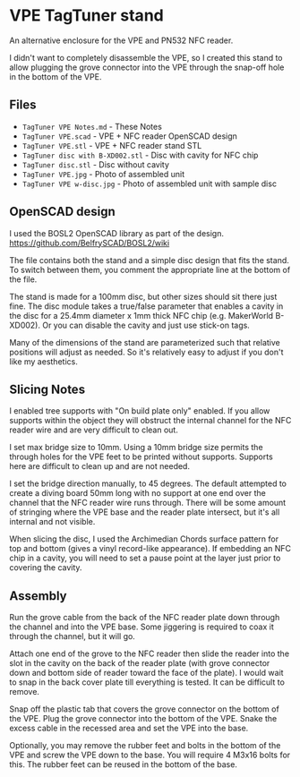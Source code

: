 # VPE TagTuner stand
An alternative enclosure for the VPE and PN532 NFC reader.

I didn't want to completely disassemble the VPE, so I created this stand 
to allow plugging the grove connector into the VPE through the snap-off hole
in the bottom of the VPE.
## Files
- `TagTuner VPE Notes.md` - These Notes
- `TagTuner VPE.scad` - VPE + NFC reader OpenSCAD design
- `TagTuner VPE.stl` - VPE + NFC reader stand STL
- `TagTuner disc with B-XD002.stl` - Disc with cavity for NFC chip 
- `TagTuner disc.stl` - Disc without cavity
- `TagTuner VPE.jpg` - Photo of assembled unit
- `TagTuner VPE w-disc.jpg` - Photo of assembled unit with sample disc

## OpenSCAD design
I used the BOSL2 OpenSCAD library as part of the design. 
https://github.com/BelfrySCAD/BOSL2/wiki

The file contains both the stand and a simple disc design that fits the stand.
To switch between them, you comment the appropriate line at the bottom of
the file.

The stand is made for a 100mm disc, but other sizes should sit there just
fine. The disc module takes a true/false parameter that enables a cavity in the
disc for a 25.4mm diameter x 1mm thick NFC chip (e.g. MakerWorld B-XD002). Or
you can disable the cavity and just use stick-on tags.

Many of the dimensions of the stand are parameterized such that relative
positions will adjust as needed. So it's relatively easy to adjust if  you
don't like my aesthetics.
 
## Slicing Notes
I enabled tree supports with "On build plate only" enabled. If you allow
supports within the object they will obstruct the internal channel for the NFC
reader wire and are very difficult to clean out.

I set max bridge size to 10mm. Using a 10mm bridge size permits the through 
holes for the VPE feet to be printed without supports. Supports here are 
difficult to clean up and are not needed.

I set the bridge direction manually, to 45 degrees. The default attempted 
to create a diving board 50mm long with no support at one end over the 
channel that the NFC reader wire runs through. There will be some amount 
of stringing where the VPE base and the reader plate intersect, but it's 
all internal and not visible.

When slicing the disc, I used the Archimedian Chords surface pattern for top
and bottom (gives a vinyl record-like appearance). If embedding an NFC chip
in a cavity, you will need to set a pause point at the layer just prior to
covering the cavity.

## Assembly
Run the grove cable from the back of the NFC reader plate down through the 
channel and into the VPE base. Some jiggering is required to coax it through 
the channel, but it will go.

Attach one end of the grove to the NFC reader then slide the reader into
the slot in the cavity on the back of the reader plate (with grove connector
down and bottom side of reader toward the face of the plate). I would
wait to snap in the back cover plate till everything is tested. It can be 
difficult to remove.

Snap off the plastic tab that covers the grove connector on the bottom of
the VPE. Plug the grove connector into the bottom of the VPE. Snake the
excess cable in the recessed area and set the VPE into the base.

Optionally, you may remove the rubber feet and bolts in the bottom of the 
VPE and screw the VPE down to the base. You will require 4 M3x16 bolts for
this. The rubber feet can be reused in the bottom of the base.
